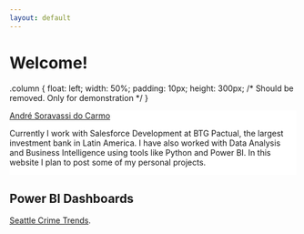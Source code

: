 ```yaml
---
layout: default
---
```


# Welcome!
<script type="text/javascript" src="https://platform.linkedin.com/badges/js/profile.js" async defer></script>

.column {
  float: left;
  width: 50%;
  padding: 10px;
  height: 300px; /* Should be removed. Only for demonstration */
}

<div class="row">
  <div class="column" style="background-color:#ffffff;">
    <div class="LI-profile-badge"  data-version="v1" data-size="medium" data-locale="en_US" data-type="horizontal" data-theme="light" data-vanity="andrescarmo"><a class="LI-simple-link" href='https://br.linkedin.com/in/andrescarmo?trk=profile-badge'>André Soravassi do Carmo</a></div>


  </div>
  <div class="column" style="background-color:#ffffff;">
    <p>Currently I work with Salesforce Development at BTG Pactual, the largest investment bank in Latin America.
I have also worked with Data Analysis and Business Intelligence using tools like Python and Power BI.
In this website I plan to post some of my personal projects.</p>
  </div>
</div>




## Power BI Dashboards

[Seattle Crime Trends](./seattle-crime.html).
